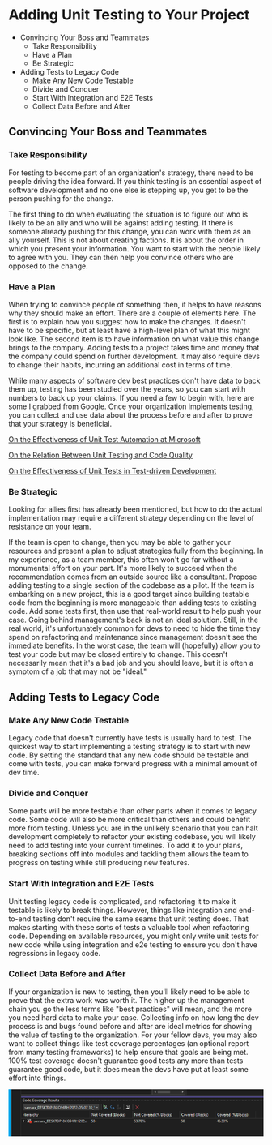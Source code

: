 # Adding Unit Testing to Your Project

- Convincing Your Boss and Teammates
  - Take Responsibility
  - Have a Plan
  - Be Strategic
- Adding Tests to Legacy Code
  - Make Any New Code Testable
  - Divide and Conquer
  - Start With Integration and E2E Tests
  - Collect Data Before and After

## Convincing Your Boss and Teammates

### Take Responsibility

For testing to become part of an organization's strategy, there need to be people driving the idea forward. If you think testing is an essential aspect of software development and no one else is stepping up, you get to be the person pushing for the change.

The first thing to do when evaluating the situation is to figure out who is likely to be an ally and who will be against adding testing. If there is someone already pushing for this change, you can work with them as an ally yourself. This is not about creating factions. It is about the order in which you present your information. You want to start with the people likely to agree with you. They can then help you convince others who are opposed to the change.

### Have a Plan

When trying to convince people of something then, it helps to have reasons why they should make an effort. There are a couple of elements here. The first is to explain how you suggest how to make the changes. It doesn't have to be specific, but at least have a high-level plan of what this might look like. The second item is to have information on what value this change brings to the company. Adding tests to a project takes time and money that the company could spend on further development. It may also require devs to change their habits, incurring an additional cost in terms of time.

While many aspects of software dev best practices don't have data to back them up, testing has been studied over the years, so you can start with numbers to back up your claims. If you need a few to begin with, here are some I grabbed from Google. Once your organization implements testing, you can collect and use data about the process before and after to prove that your strategy is beneficial.

[On the Effectiveness of Unit Test Automation at Microsoft](https://collaboration.csc.ncsu.edu/laurie/Papers/Unit_testing_cameraReady.pdf)

[On the Relation Between Unit Testing and Code Quality](https://arxiv.org/pdf/1904.04748.pdf)

[On the Effectiveness of Unit Tests in Test-driven Development](https://bura.brunel.ac.uk/bitstream/2438/16116/1/FullText.pdf)

### Be Strategic

Looking for allies first has already been mentioned, but how to do the actual implementation may require a different strategy depending on the level of resistance on your team.

If the team is open to change, then you may be able to gather your resources and present a plan to adjust strategies fully from the beginning. In my experience, as a team member, this often won't go far without a monumental effort on your part. It's more likely to succeed when the recommendation comes from an outside source like a consultant.
Propose adding testing to a single section of the codebase as a pilot. If the team is embarking on a new project, this is a good target since building testable code from the beginning is more manageable than adding tests to existing code.
Add some tests first, then use that real-world result to help push your case. Going behind management's back is not an ideal solution. Still, in the real world, it's unfortunately common for devs to need to hide the time they spend on refactoring and maintenance since management doesn't see the immediate benefits.
In the worst case, the team will (hopefully) allow you to test your code but may be closed entirely to change. This doesn't necessarily mean that it's a bad job and you should leave, but it is often a symptom of a job that may not be "ideal."

## Adding Tests to Legacy Code

### Make Any New Code Testable

Legacy code that doesn't currently have tests is usually hard to test. The quickest way to start implementing a testing strategy is to start with new code. By setting the standard that any new code should be testable and come with tests, you can make forward progress with a minimal amount of dev time.

### Divide and Conquer

Some parts will be more testable than other parts when it comes to legacy code. Some code will also be more critical than others and could benefit more from testing. Unless you are in the unlikely scenario that you can halt development completely to refactor your existing codebase, you will likely need to add testing into your current timelines. To add it to your plans, breaking sections off into modules and tackling them allows the team to progress on testing while still producing new features.

### Start With Integration and E2E Tests

Unit testing legacy code is complicated, and refactoring it to make it testable is likely to break things. However, things like integration and end-to-end testing don't require the same seams that unit testing does. That makes starting with these sorts of tests a valuable tool when refactoring code. Depending on available resources, you might only write unit tests for new code while using integration and e2e testing to ensure you don't have regressions in legacy code.

### Collect Data Before and After

If your organization is new to testing, then you'll likely need to be able to prove that the extra work was worth it. The higher up the management chain you go the less terms like "best practices" will mean, and the more you need hard data to make your case. Collecting info on how long the dev process is and bugs found before and after are ideal metrics for showing the value of testing to the organization. For your fellow devs, you may also want to collect things like test coverage percentages (an optional report from many testing frameworks) to help ensure that goals are being met. 100% test coverage doesn't guarantee good tests any more than tests guarantee good code, but it does mean the devs have put at least some effort into things.

![Test Coverage Report](./Images/TestCoverage.png)
